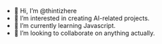 - 👋 Hi, I’m @thintizhere
- 👀 I’m interested in creating AI-related projects.
- 🌱 I’m currently learning Javascript.
- 💞️ I’m looking to collaborate on anything actually.

<!---
thintizhere/thintizhere is a ✨ special ✨ repository because its `README.md` (this file) appears on your GitHub profile.
You can click the Preview link to take a look at your changes.
--->
